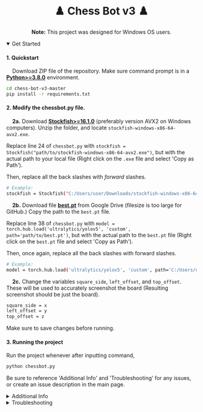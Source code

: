 <div align="center">
  <h1>♟️ Chess Bot v3 ♟️</h1>
  <p> <b>Note:</b> This project was designed for Windows OS users.</p>
<div align="left"> 
  
<details open>
<summary>Get Started</summary>

<h4>1. Quickstart</h4>

&nbsp;&nbsp;&nbsp;&nbsp;Download ZIP file of the repository. Make sure command prompt is in a [**Python>=3.8.0**](https://www.python.org/) environment.
  
  ```bash
  cd chess-bot-v3-master
  pip install -r requirements.txt
  ```

<h4>2. Modify the chessbot.py file.</h4>

&nbsp;&nbsp;&nbsp;&nbsp;**2a.** Download [**Stockfish>=16.1.0**](https://stockfishchess.org/download/) (preferably version AVX2 on Windows computers). Unzip the folder, and locate `stockfish-windows-x86-64-avx2.exe`. 

Replace line 24 of `chessbot.py` with `stockfish = Stockfish("path/to/stockfish-windows-x86-64-avx2.exe")`, but with the actual path to your local file (Right click on the `.exe` file and select 'Copy as Path').

Then, replace all the back slashes with _forward_ slashes.

```bash
# Example:
stockfish = Stockfish("C:/Users/user/Downloads/stockfish-windows-x86-64-avx2/stockfish/stockfish-windows-x86-64-avx2.exe")
```

&nbsp;&nbsp;&nbsp;&nbsp;**2b.** Download file [**best.pt**](https://drive.google.com/file/d/1qWDevhJstvmbeFPu9nRYgxwbgm6eo1My/view?usp=sharing) from Google Drive (filesize is too large for GitHub.) Copy the path to the `best.pt` file.

Replace line 38 of `chessbot.py` with `model = torch.hub.load('ultralytics/yolov5', 'custom', path='path/to/best.pt')`, but with the actual path to the `best.pt` file (Right click on the `best.pt` file and select 'Copy as Path').

Then, once again, replace all the back slashes with forward slashes.

```bash
# Example:
model = torch.hub.load('ultralytics/yolov5', 'custom', path='C:/Users/user/best.pt')
```

&nbsp;&nbsp;&nbsp;&nbsp;**2c.** Change the variables `square_side`, `left_offset`, and `top_offset`. These will be used to accurately screenshot the board (Resulting screenshot should be just the board).

```bash
square_side = x
left_offset = y
top_offset = z
```

Make sure to save changes before running.

<h4>3. Running the project</h4>

Run the project whenever after inputting command,

  ```bash
  python chessbot.py
  ```

Be sure to reference 'Additional Info' and 'Troubleshooting' for any issues, or create an issue description in the main page.

</details>
<details>
  
<summary>Additional Info</summary>

<h4>CJ will help me see what else to add to the [requirements.txt](https://github.com/Thegladster/chess-bot-v3/blob/master/requirements.txt) file because I don't really know.</h4>

After installing requirements, if command prompt is reopened, the folder has to be directed into to find the python code.

  ```bash
  cd chess-bot-v3-master
  python chessbot.py
  ```

</details>
<details>

<summary>Troubleshooting</summary>

<h4>1.</h4>

If you receive error `ModuleNotFoundError`, make sure that file [**requirements.txt**](https://github.com/Thegladster/chess-bot-v3/blob/master/requirements.txt) is uploaded to the directory,

```bash
cd chess-bot-v3-master
pip install -r requirements.txt
```

Or try uploading yourself through `pip`, simply through

```bash
pip install [title]
```
with `title` being the name of the missing module.

</details>
